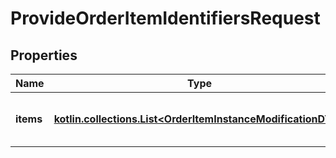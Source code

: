 
# ProvideOrderItemIdentifiersRequest

## Properties
| Name | Type | Description | Notes |
| ------------ | ------------- | ------------- | ------------- |
| **items** | [**kotlin.collections.List&lt;OrderItemInstanceModificationDTO&gt;**](OrderItemInstanceModificationDTO.md) | Список позиций, требующих маркировки.  |  |



